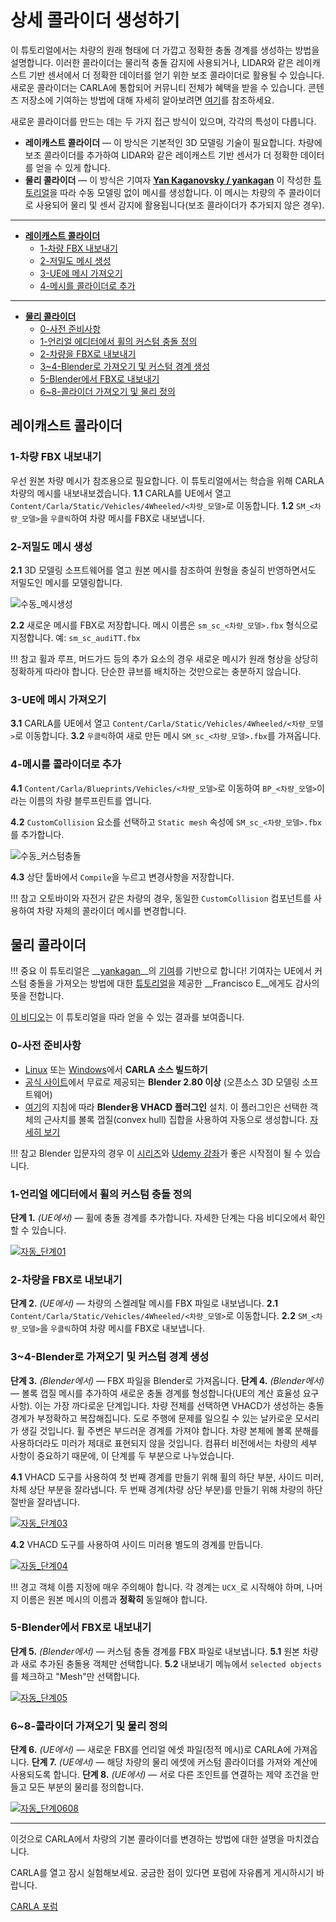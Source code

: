 # 상세 콜라이더 생성하기

이 튜토리얼에서는 차량의 원래 형태에 더 가깝고 정확한 충돌 경계를 생성하는 방법을 설명합니다. 이러한 콜라이더는 물리적 충돌 감지에 사용되거나, LIDAR와 같은 레이캐스트 기반 센서에서 더 정확한 데이터를 얻기 위한 보조 콜라이더로 활용될 수 있습니다. 새로운 콜라이더는 CARLA에 통합되어 커뮤니티 전체가 혜택을 받을 수 있습니다. 콘텐츠 저장소에 기여하는 방법에 대해 자세히 알아보려면 [여기](cont_contribution_guidelines.md)를 참조하세요.

새로운 콜라이더를 만드는 데는 두 가지 접근 방식이 있으며, 각각의 특성이 다릅니다.

* __레이캐스트 콜라이더__ — 이 방식은 기본적인 3D 모델링 기술이 필요합니다. 차량에 보조 콜라이더를 추가하여 LIDAR와 같은 레이캐스트 기반 센서가 더 정확한 데이터를 얻을 수 있게 합니다.
* __물리 콜라이더__ — 이 방식은 기여자 __[Yan Kaganovsky / yankagan](https://github.com/yankagan)__ 이 작성한 [튜토리얼](https://bitbucket.org/yankagan/carla-content/wiki/Home)을 따라 수동 모델링 없이 메시를 생성합니다. 이 메시는 차량의 주 콜라이더로 사용되어 물리 및 센서 감지에 활용됩니다(보조 콜라이더가 추가되지 않은 경우).

---

* [__레이캐스트 콜라이더__](#raycast-colliders)
  * [1-차량 FBX 내보내기](#1-export-the-vehicle-fbx)
  * [2-저밀도 메시 생성](#2-generate-a-low-density-mesh) 
  * [3-UE에 메시 가져오기](#3-import-the-mesh-into-ue)
  * [4-메시를 콜라이더로 추가](#4-add-the-mesh-as-collider)

---

* [__물리 콜라이더__](#physics-colliders)
  * [0-사전 준비사항](#0-prerequisites)
  * [1-언리얼 에디터에서 휠의 커스텀 충돌 정의](#1-define-custom-collision-for-wheels-in-unreal-editor)
  * [2-차량을 FBX로 내보내기](#2-export-the-vehicle-as-fbx)
  * [3~4-Blender로 가져오기 및 커스텀 경계 생성](#3-to-4-import-to-blender-and-create-custom-boundary)
  * [5-Blender에서 FBX로 내보내기](#5-export-from-blender-to-fbx)
  * [6~8-콜라이더 가져오기 및 물리 정의](#6-to-8-import-collider-and-define-physics)
## 레이캐스트 콜라이더

### 1-차량 FBX 내보내기

우선 원본 차량 메시가 참조용으로 필요합니다. 이 튜토리얼에서는 학습을 위해 CARLA 차량의 메시를 내보내보겠습니다.
__1.1__ CARLA를 UE에서 열고 `Content/Carla/Static/Vehicles/4Wheeled/<차량_모델>`로 이동합니다.
__1.2__ `SM_<차량_모델>`을 `우클릭`하여 차량 메시를 FBX로 내보냅니다.

### 2-저밀도 메시 생성

__2.1__ 3D 모델링 소프트웨어를 열고 원본 메시를 참조하여 원형을 충실히 반영하면서도 저밀도인 메시를 모델링합니다.

![수동_메시생성](img/tuto_D_colliders_mesh.jpg)

__2.2__ 새로운 메시를 FBX로 저장합니다. 메시 이름은 `sm_sc_<차량_모델>.fbx` 형식으로 지정합니다. 예: `sm_sc_audiTT.fbx`

!!! 참고
    휠과 루프, 머드가드 등의 추가 요소의 경우 새로운 메시가 원래 형상을 상당히 정확하게 따라야 합니다. 단순한 큐브를 배치하는 것만으로는 충분하지 않습니다.

### 3-UE에 메시 가져오기

__3.1__ CARLA를 UE에서 열고 `Content/Carla/Static/Vehicles/4Wheeled/<차량_모델>`로 이동합니다.
__3.2__ `우클릭`하여 새로 만든 메시 `SM_sc_<차량_모델>.fbx`를 가져옵니다.

### 4-메시를 콜라이더로 추가

__4.1__ `Content/Carla/Blueprints/Vehicles/<차량_모델>`로 이동하여 `BP_<차량_모델>`이라는 이름의 차량 블루프린트를 엽니다.

__4.2__ `CustomCollision` 요소를 선택하고 `Static mesh` 속성에 `SM_sc_<차량_모델>.fbx`를 추가합니다.

![수동_커스텀충돌](img/tuto_D_colliders_final.jpg)

__4.3__ 상단 툴바에서 `Compile`을 누르고 변경사항을 저장합니다.

!!! 참고
    오토바이와 자전거 같은 차량의 경우, 동일한 `CustomCollision` 컴포넌트를 사용하여 차량 자체의 콜라이더 메시를 변경합니다.
## 물리 콜라이더

!!! 중요
    이 튜토리얼은 __[yankagan](https://github.com/yankagan)__의 [기여](https://bitbucket.org/yankagan/carla-content/wiki/Home)를 기반으로 합니다! 기여자는 UE에서 커스텀 충돌을 가져오는 방법에 대한 [튜토리얼](https://www.youtube.com/watch?v=SEH4f0HrCDM)을 제공한 __Francisco E__에게도 감사의 뜻을 전합니다.

[이 비디오](https://www.youtube.com/watch?v=CXK2M2cNQ4Y)는 이 튜토리얼을 따라 얻을 수 있는 결과를 보여줍니다.

### 0-사전 준비사항

* [Linux](build_linux.md) 또는 [Windows](build_windows.md)에서 __CARLA 소스 빌드하기__
* [공식 사이트](https://www.blender.org/download/)에서 무료로 제공되는 __Blender 2.80 이상__ (오픈소스 3D 모델링 소프트웨어)
* [여기](https://github.com/andyp123/blender_vhacd)의 지침에 따라 __Blender용 VHACD 플러그인__ 설치. 이 플러그인은 선택한 객체의 근사치를 볼록 껍질(convex hull) 집합을 사용하여 자동으로 생성합니다. [자세히 보기](https://github.com/kmammou/v-hacd)

!!! 참고
    Blender 입문자의 경우 이 [시리즈](https://www.youtube.com/watch?v=ppASl6yaguU)와 [Udemy 강좌](https://www.udemy.com/course/blender-3d-from-zero-to-hero/?pmtag=MRY1010)가 좋은 시작점이 될 수 있습니다.

### 1-언리얼 에디터에서 휠의 커스텀 충돌 정의

__단계 1.__ *(UE에서)* — 휠에 충돌 경계를 추가합니다. 자세한 단계는 다음 비디오에서 확인할 수 있습니다.

[![자동_단계01](img/tuto_D_colliders_01.jpg)](https://www.youtube.com/watch?v=bECnsTw6ehI)

### 2-차량을 FBX로 내보내기

__단계 2.__ *(UE에서)* — 차량의 스켈레탈 메시를 FBX 파일로 내보냅니다.
__2.1__ `Content/Carla/Static/Vehicles/4Wheeled/<차량_모델>`로 이동합니다.
__2.2__ `SM_<차량_모델>`을 `우클릭`하여 차량 메시를 FBX로 내보냅니다.
### 3~4-Blender로 가져오기 및 커스텀 경계 생성

__단계 3.__ *(Blender에서)* — FBX 파일을 Blender로 가져옵니다.
__단계 4.__ *(Blender에서)* — 볼록 껍질 메시를 추가하여 새로운 충돌 경계를 형성합니다(UE의 계산 효율성 요구사항). 이는 가장 까다로운 단계입니다. 차량 전체를 선택하면 VHACD가 생성하는 충돌 경계가 부정확하고 복잡해집니다. 도로 주행에 문제를 일으킬 수 있는 날카로운 모서리가 생길 것입니다. 휠 주변은 부드러운 경계를 가져야 합니다. 차량 본체에 볼록 분해를 사용하더라도 미러가 제대로 표현되지 않을 것입니다. 컴퓨터 비전에서는 차량의 세부 사항이 중요하기 때문에, 이 단계를 두 부분으로 나누었습니다.

__4.1__ VHACD 도구를 사용하여 첫 번째 경계를 만들기 위해 휠의 하단 부분, 사이드 미러, 차체 상단 부분을 잘라냅니다. 두 번째 경계(차량 상단 부분)를 만들기 위해 차량의 하단 절반을 잘라냅니다.

[![자동_단계03](img/tuto_D_colliders_03.jpg)](https://www.youtube.com/watch?v=oROkK3OCuOA)

__4.2__ VHACD 도구를 사용하여 사이드 미러용 별도의 경계를 만듭니다.

[![자동_단계04](img/tuto_D_colliders_04.jpg)](https://www.youtube.com/watch?v=L3upzdC602s)

!!! 경고
    객체 이름 지정에 매우 주의해야 합니다. 각 경계는 `UCX_`로 시작해야 하며, 나머지 이름은 원본 메시의 이름과 __정확히__ 동일해야 합니다.

### 5-Blender에서 FBX로 내보내기

__단계 5.__ *(Blender에서)* — 커스텀 충돌 경계를 FBX 파일로 내보냅니다.
__5.1__ 원본 차량과 새로 추가된 충돌용 객체만 선택합니다.
__5.2__ 내보내기 메뉴에서 `selected objects`를 체크하고 "Mesh"만 선택합니다.

[![자동_단계05](img/tuto_D_colliders_05.jpg)](https://youtu.be/aJPyskYjzWo)
### 6~8-콜라이더 가져오기 및 물리 정의

__단계 6.__ *(UE에서)* — 새로운 FBX를 언리얼 에셋 파일(정적 메시)로 CARLA에 가져옵니다.
__단계 7.__ *(UE에서)* — 해당 차량의 물리 에셋에 커스텀 콜라이더를 가져와 계산에 사용되도록 합니다.
__단계 8.__ *(UE에서)* — 서로 다른 조인트를 연결하는 제약 조건을 만들고 모든 부분의 물리를 정의합니다.

[![자동_단계0608](img/tuto_D_colliders_0608.jpg)](https://www.youtube.com/watch?v=aqFNwAyj2CA)

---

이것으로 CARLA에서 차량의 기본 콜라이더를 변경하는 방법에 대한 설명을 마치겠습니다.

CARLA를 열고 잠시 실험해보세요. 궁금한 점이 있다면 포럼에 자유롭게 게시하시기 바랍니다.

<div class="build-buttons">
<p>
<a href="https://github.com/carla-simulator/carla/discussions/" target="_blank" class="btn btn-neutral" title="CARLA 포럼으로 이동">
CARLA 포럼</a>
</p>
</div>
